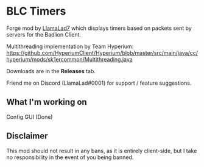 # BLC Timers

Forge mod by [LlamaLad7](https://github.com/lego3708) which displays timers based on packets sent by servers for the Badlion Client.

Multithreading implementation by Team Hyperium: https://github.com/HyperiumClient/Hyperium/blob/master/src/main/java/cc/hyperium/mods/sk1ercommon/Multithreading.java

Downloads are in the **Releases** tab.

Friend me on Discord (LlamaLad#0001) for support / feature suggestions.

## What I'm working on
Config GUI (Done)

## Disclaimer
This mod should not result in any bans, as it is entirely client-side, but I take no responsibility in the event of you being banned.
